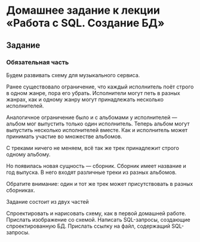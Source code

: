 # Домашнее задание к лекции «Работа с SQL. Создание БД»

## Задание

### Обязательная часть

Будем развивать схему для музыкального сервиса.

Ранее существовало ограничение, что каждый исполнитель поёт строго в одном жанре, пора его убрать. Исполнители могут петь в разных жанрах, как и одному жанру могут принадлежать несколько исполнителей.

Аналогичное ограничение было и с альбомами у исполнителей — альбом мог выпустить только один исполнитель. Теперь альбом могут выпустить несколько исполнителей вместе. Как и исполнитель может принимать участие во множестве альбомов.

С треками ничего не меняем, всё так же трек принадлежит строго одному альбому.

Но появилась новая сущность — сборник. Сборник имеет название и год выпуска. В него входят различные треки из разных альбомов.

Обратите внимание: один и тот же трек может присутствовать в разных сборниках.

Задание состоит из двух частей

Спроектировать и нарисовать схему, как в первой домашней работе. Прислать изображение со схемой.
Написать SQL-запросы, создающие спроектированную БД. Прислать ссылку на файл, содержащий SQL-запросы.
